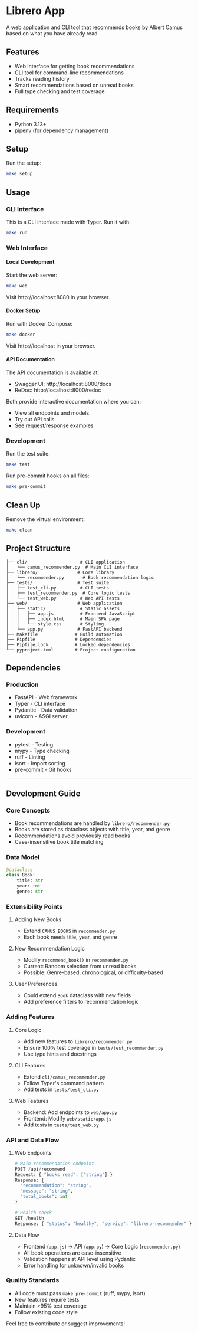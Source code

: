 # Librero App

A web application and CLI tool that recommends books by Albert Camus based on what you have already read.

## Features
- Web interface for getting book recommendations
- CLI tool for command-line recommendations
- Tracks reading history
- Smart recommendations based on unread books
- Full type checking and test coverage

## Requirements
- Python 3.13+
- pipenv (for dependency management)

## Setup
Run the setup:
```sh
make setup
```

## Usage

### CLI Interface
This is a CLI interface made with Typer. Run it with:

```sh
make run
```

### Web Interface

#### Local Development
Start the web server:
```sh
make web
```
Visit http://localhost:8080 in your browser.

#### Docker Setup
Run with Docker Compose:
```sh
make docker
```
Visit http://localhost in your browser.

#### API Documentation
The API documentation is available at:
- Swagger UI: http://localhost:8000/docs
- ReDoc: http://localhost:8000/redoc

Both provide interactive documentation where you can:
- View all endpoints and models
- Try out API calls
- See request/response examples

### Development
Run the test suite:
```sh
make test
```

Run pre-commit hooks on all files:
```sh
make pre-commit
```

## Clean Up
Remove the virtual environment:
```sh
make clean
```

## Project Structure

```
├── cli/                    # CLI application
│   └── camus_recommender.py  # Main CLI interface
├── librero/               # Core library
│   └── recommender.py       # Book recommendation logic
├── tests/                 # Test suite
│   ├── test_cli.py         # CLI tests
│   ├── test_recommender.py  # Core logic tests
│   └── test_web.py         # Web API tests
├── web/                   # Web application
│   ├── static/             # Static assets
│   │   ├── app.js          # Frontend JavaScript
│   │   ├── index.html      # Main SPA page
│   │   └── style.css       # Styling
│   └── app.py             # FastAPI backend
├── Makefile              # Build automation
├── Pipfile               # Dependencies
├── Pipfile.lock          # Locked dependencies
└── pyproject.toml        # Project configuration
```

## Dependencies

### Production
- FastAPI - Web framework
- Typer - CLI interface
- Pydantic - Data validation
- uvicorn - ASGI server

### Development
- pytest - Testing
- mypy - Type checking
- ruff - Linting
- isort - Import sorting
- pre-commit - Git hooks

---

## Development Guide

### Core Concepts
- Book recommendations are handled by `librero/recommender.py`
- Books are stored as dataclass objects with title, year, and genre
- Recommendations avoid previously read books
- Case-insensitive book title matching

### Data Model
```python
@dataclass
class Book:
    title: str
    year: int
    genre: str
```

### Extensibility Points
1. Adding New Books
   - Extend `CAMUS_BOOKS` in `recommender.py`
   - Each book needs title, year, and genre

2. New Recommendation Logic
   - Modify `recommend_book()` in `recommender.py`
   - Current: Random selection from unread books
   - Possible: Genre-based, chronological, or difficulty-based

3. User Preferences
   - Could extend `Book` dataclass with new fields
   - Add preference filters to recommendation logic

### Adding Features
1. Core Logic
   - Add new features to `librero/recommender.py`
   - Ensure 100% test coverage in `tests/test_recommender.py`
   - Use type hints and docstrings

2. CLI Features
   - Extend `cli/camus_recommender.py`
   - Follow Typer's command pattern
   - Add tests in `tests/test_cli.py`

3. Web Features
   - Backend: Add endpoints to `web/app.py`
   - Frontend: Modify `web/static/app.js`
   - Add tests in `tests/test_web.py`

### API and Data Flow
1. Web Endpoints
   ```python
   # Main recommendation endpoint
   POST /api/recommend
   Request: { "books_read": ["string"] }
   Response: {
     "recommendation": "string",
     "message": "string",
     "total_books": int
   }

   # Health check
   GET /health
   Response: { "status": "healthy", "service": "librero-recommender" }
   ```

2. Data Flow
   - Frontend (`app.js`) → API (`app.py`) → Core Logic (`recommender.py`)
   - All book operations are case-insensitive
   - Validation happens at API level using Pydantic
   - Error handling for unknown/invalid books

### Quality Standards
- All code must pass `make pre-commit` (ruff, mypy, isort)
- New features require tests
- Maintain >95% test coverage
- Follow existing code style

Feel free to contribute or suggest improvements!
